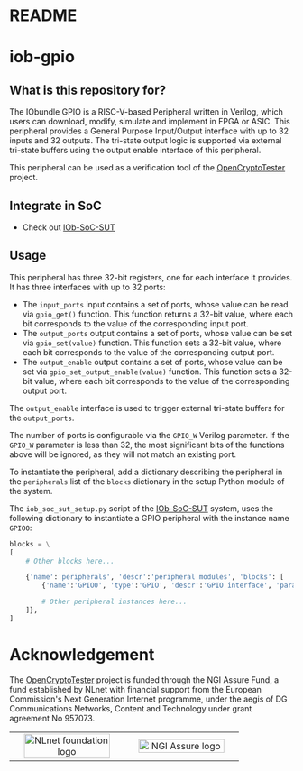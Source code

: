 <!--
SPDX-FileCopyrightText: 2024 IObundle

SPDX-License-Identifier: MIT
-->

# README #

# iob-gpio

## What is this repository for? ##

The IObundle GPIO is a RISC-V-based Peripheral written in Verilog, which users can download, modify, simulate and implement in FPGA or ASIC.
This peripheral provides a General Purpose Input/Output interface with up to 32 inputs and 32 outputs.
The tri-state output logic is supported via external tri-state buffers using the output enable interface of this peripheral.

This peripheral can be used as a verification tool of the [OpenCryptoTester](https://nlnet.nl/project/OpenCryptoTester#ack) project.

## Integrate in SoC ##

* Check out [IOb-SoC-SUT](https://github.com/IObundle/iob-soc-sut)

## Usage

This peripheral has three 32-bit registers, one for each interface it provides.
It has three interfaces with up to 32 ports:
- The `input_ports` input contains a set of ports, whose value can be read via `gpio_get()` function. This function returns a 32-bit value, where each bit corresponds to the value of the corresponding input port.
- The `output_ports` output contains a set of ports, whose value can be set via `gpio_set(value)` function. This function sets a 32-bit value, where each bit corresponds to the value of the corresponding output port. 
- The `output_enable` output contains a set of ports, whose value can be set via `gpio_set_output_enable(value)` function. This function sets a 32-bit value, where each bit corresponds to the value of the corresponding output port. 

The `output_enable` interface is used to trigger external tri-state buffers for the `output_ports`.

The number of ports is configurable via the `GPIO_W` Verilog parameter. If the `GPIO_W` parameter is less than 32, the most significant bits of the functions above will be ignored, as they will not match an existing port.


To instantiate the peripheral, add a dictionary describing the peripheral in the `peripherals` list of the `blocks` dictionary in the setup Python module of the system.

The `iob_soc_sut_setup.py` script of the [IOb-SoC-SUT](https://github.com/IObundle/iob-soc-sut) system, uses the following dictionary to instantiate a GPIO peripheral with the instance name `GPIO0`:
```Python
blocks = \
[
    # Other blocks here...

    {'name':'peripherals', 'descr':'peripheral modules', 'blocks': [
        {'name':'GPIO0', 'type':'GPIO', 'descr':'GPIO interface', 'params':{}},

        # Other peripheral instances here...
    ]},
]
```

# Acknowledgement
The [OpenCryptoTester](https://nlnet.nl/project/OpenCryptoTester#ack) project is funded through the NGI Assure Fund, a fund established by NLnet
with financial support from the European Commission's Next Generation Internet
programme, under the aegis of DG Communications Networks, Content and Technology
under grant agreement No 957073.

<table>
    <tr>
        <td align="center" width="50%"><img src="https://nlnet.nl/logo/banner.svg" alt="NLnet foundation logo" style="width:90%"></td>
        <td align="center"><img src="https://nlnet.nl/image/logos/NGIAssure_tag.svg" alt="NGI Assure logo" style="width:90%"></td>
    </tr>
</table>
